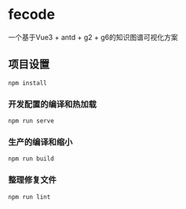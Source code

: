 # fecode

一个基于Vue3 + antd + g2 + g6的知识图谱可视化方案
## 项目设置
```
npm install
```

### 开发配置的编译和热加载
```
npm run serve
```

### 生产的编译和缩小
```
npm run build
```

### 整理修复文件
```
npm run lint
```